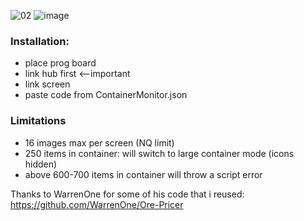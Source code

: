 ![02](https://user-images.githubusercontent.com/93654396/180024922-cc175925-a036-4155-b52d-24ec962103f9.png)
![image](https://user-images.githubusercontent.com/93654396/180025159-5d57c381-7c98-49d8-82db-3d721b0d9d16.png)

### Installation:
- place prog board
- link hub first <--important
- link screen
- paste code from ContainerMonitor.json

### Limitations
 - 16 images max per screen (NQ limit)
 - 250 items in container: will switch to large container mode (icons hidden)
 - above 600-700 items in container will throw a script error

Thanks to WarrenOne for some of his code that i reused: https://github.com/WarrenOne/Ore-Pricer
